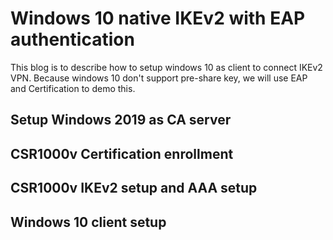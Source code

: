 Windows 10 native IKEv2 with EAP authentication
======

This blog is to describe how to setup windows 10 as client to connect IKEv2 VPN. 
Because windows 10 don't support pre-share key, we will use EAP and Certification to demo this. 

Setup Windows 2019 as CA server
-----

CSR1000v Certification enrollment
------

CSR1000v IKEv2 setup and AAA setup
------

Windows 10 client setup
------


